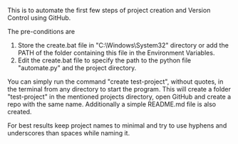 This is to automate the first few steps of project creation and Version Control using GitHub.

The pre-conditions are
1. Store the create.bat file in "C:\Windows\System32\" directory or add the PATH of the folder containing this file in the Environment Variables.
2. Edit the create.bat file to specify the path to the python file "automate.py" and the project directory.

You can simply run the command "create test-project", without quotes, in the terminal from any directory to start the program. This will create a folder "test-project" in the mentioned projects directory, open GitHub and create a repo with the same name.
Additionally a simple README.md file is also created.

For best results keep project names to minimal and try to use hyphens and underscores than spaces while naming it.